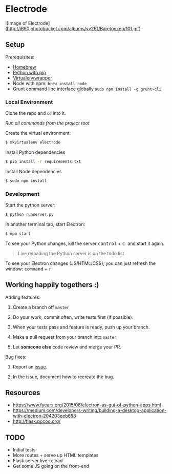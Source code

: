 # Electrode

![Image of Electrode]
(http://i690.photobucket.com/albums/vv261/Baretooken/101.gif)

## Setup

Prerequisites:
* [Homebrew](http://brew.sh/)
* [Python with pip](http://stackoverflow.com/a/17271838)
* [Virtualenvwrapper](https://virtualenvwrapper.readthedocs.org/en/latest/)
* Node with npm: `brew install node`
* Grunt command line interface globally `sudo npm install -g grunt-cli`

### Local Environment
Clone the repo and `cd` into it.

*Run all commands from the project root*

Create the virtual environment:
```Bash
$ mkvirtualenv electrode
```

Install Python dependencies
```Bash
$ pip install -r requirements.txt
```

Install Node dependencies
```Bash
$ sudo npm install
```

### Development

Start the python server:
```Bash
$ python runserver.py
```

In another terminal tab, start Electron:
```Bash
$ npm start
```

To see your Python changes, kill the server <kbd>control</kbd> + <kbd> c </kbd> and start it again.

> Live reloading the Python server is on the todo list

To see your Electron changes (JS/HTML/CSS), you can just refresh the window:
<kbd>command</kbd> + <kbd>r</kbd>


## Working happily togethers :)

Adding features:

1. Create a branch off `master`

2. Do your work, commit often, write tests first (if possible).

3. When your tests pass and feature is ready, push up your branch.

4. Make a pull request from your branch into `master`

5. Let **someone else** code review and merge your PR.

Bug fixes:

1. Report an [issue](https://guides.github.com/features/issues/).

2. In the issue, document how to recreate the bug.

## Resources
- https://www.fyears.org/2015/06/electron-as-gui-of-python-apps.html
- https://medium.com/developers-writing/building-a-desktop-application-with-electron-204203eeb658
- http://flask.pocoo.org/

## TODO

- Initial tests
- More routes + serve up HTML templates
- Flask server live-reload
- Get some JS going on the front-end
